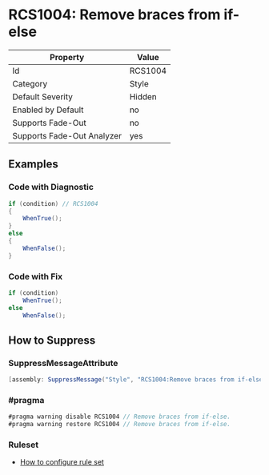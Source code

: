 # RCS1004: Remove braces from if\-else

Property | Value
--- | ---
Id|RCS1004
Category|Style
Default Severity|Hidden
Enabled by Default|no
Supports Fade\-Out|no
Supports Fade\-Out Analyzer|yes

## Examples

### Code with Diagnostic

```csharp
if (condition) // RCS1004
{
    WhenTrue();
}
else
{
    WhenFalse();
}
```

### Code with Fix

```csharp
if (condition)
    WhenTrue();
else
    WhenFalse();
```

## How to Suppress

### SuppressMessageAttribute

```csharp
[assembly: SuppressMessage("Style", "RCS1004:Remove braces from if-else.", Justification = "<Pending>")]
```

### \#pragma

```csharp
#pragma warning disable RCS1004 // Remove braces from if-else.
#pragma warning restore RCS1004 // Remove braces from if-else.
```

### Ruleset

* [How to configure rule set](../HowToConfigureAnalyzers.md)

